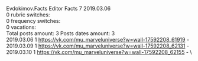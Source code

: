 Evdokimov.Facts	Editor Facts 7 2019.03.06\
0 rubric switches:\
0 frequency switches:\
0 vacations:\
Total posts amount: 3	Posts dates amount: 3\
2019.03.06 1 https://vk.com/mu_marveluniverse?w=wall-17592208_61919 - \
2019.03.09 1 https://vk.com/mu_marveluniverse?w=wall-17592208_62131 - \
2019.03.10 1 https://vk.com/mu_marveluniverse?w=wall-17592208_62155 - \
